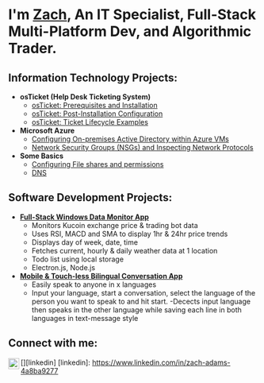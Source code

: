 <h1>I'm <a href="https://www.linkedin.com/in/zach-adams-4a8ba9277">Zach</a>, An IT Specialist, Full-Stack Multi-Platform Dev, and Algorithmic Trader.</h1>

<h2>Information Technology Projects:</h2>

- <b>osTicket (Help Desk Ticketing System)</b>
  - [osTicket: Prerequisites and Installation](https://github.com/zdadams1/osticket-prereqs)
  - [osTicket: Post-Installation Configuration](https://github.com/zdadams1/post-install-config)
  - [osTicket: Ticket Lifecycle Examples](https://github.com/zdadams1/ticket-lifecycle)
- <b>Microsoft Azure</b>
  - [Configuring On-premises Active Directory within Azure VMs](https://github.com/zdadams1/configure-ad)
  - [Network Security Groups (NSGs) and Inspecting Network Protocols](https://github.com/zdadams1/azure-net-sec-groups)
- <b>Some Basics</b>
  - [Configuring File shares and permissions](https://github.com/zdadams1/file-shares-and-permissions)
  - [DNS](https://github.com/zdadams1/understanding-dns)

<h2>Software Development Projects:</h2>

- <b><a href='https://github.com/zdadams1/datamonitor'>Full-Stack Windows Data Monitor App</a></b>
  - Monitors Kucoin exchange price & trading bot data
  - Uses RSI, MACD and SMA to display 1hr & 24hr price trends
  - Displays day of week, date, time 
  - Fetches current, hourly & daily weather data at 1 location 
  - Todo list using local storage
  - Electron.js, Node.js
- <b><a href='https://github.com/zdadams1/anyspeak'>Mobile & Touch-less Bilingual Conversation App </a></b>
  - Easily speak to anyone in x languages
  - Input your language, start a conversation, select the language of the person you want to speak to and hit start.
    -Decects input language then speaks in the other language while saving each line in both languages in text-message style

<h2>Connect with me:</h2>

[<img align="left" alt="Zach | LinkedIn" width="22px" src="https://cdn.jsdelivr.net/npm/simple-icons@v3/icons/linkedin.svg" />][linkedin]
[linkedin]: https://www.linkedin.com/in/zach-adams-4a8ba9277
